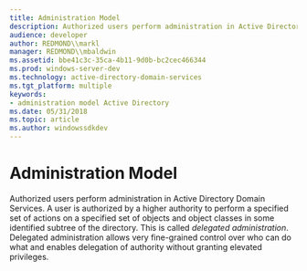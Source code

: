 ```yaml
---
title: Administration Model
description: Authorized users perform administration in Active Directory Domain Services.
audience: developer
author: REDMOND\\markl
manager: REDMOND\\mbaldwin
ms.assetid: bbe41c3c-35ca-4b11-9d0b-bc2cec466344
ms.prod: windows-server-dev
ms.technology: active-directory-domain-services
ms.tgt_platform: multiple
keywords:
- administration model Active Directory
ms.date: 05/31/2018
ms.topic: article
ms.author: windowssdkdev
---
```


# Administration Model

Authorized users perform administration in Active Directory Domain Services. A user is authorized by a higher authority to perform a specified set of actions on a specified set of objects and object classes in some identified subtree of the directory. This is called *delegated administration*. Delegated administration allows very fine-grained control over who can do what and enables delegation of authority without granting elevated privileges.

 

 




